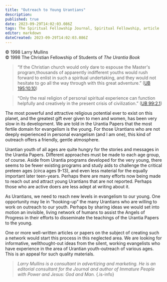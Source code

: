 ```yaml
---
title: "Outreach to Young Urantians"
description: 
published: true
date: 2023-09-29T14:02:03.086Z
tags: The Spiritual Fellowship Journal, Spiritual Fellowship, article
editor: markdown
dateCreated: 2023-09-29T14:02:03.086Z
---
```


<p class="v-card v-sheet theme--light gray lighten-3 px-2">© 1998 Larry Mullins<br>© 1998 The Christian Fellowship of Students of <i>The Urantia Book</i></p>

> “If the Christian church would only dare to espouse the Master's program,thousands of apparently indifferent youths would rush forward to enlist in such a spiritual undertaking, and they would not hesitate to go all the way through with this great adventure.” ([UB 195:10.10](/en/The_Urantia_Book/195#p10_10))

> “Only the real religion of personal spiritual experience can function helpfully and creatively in the present crisis of civilization.” ([UB 99:2.1](/en/The_Urantia_Book/99#p2_1))

The most powerful and attractive religious potential ever to exist on this planet, and the greatest gift ever given to men and women, has been very slow in its development. We are told in the Urantia Papers that the most fertile domain for evangelism is the young. For those Urantians who are not deeply experienced in personal evangelism (and I am one), this kind of outreach offers a friendly, gentle atmosphere.

Urantian youth of all ages are quite hungry for the stories and messages in the Urantia Papers. Different approaches must be made to each age group, of course. Aside from Urantia programs developed for the very young, there seems to be fewer existing programs and study aids to challenge the critical preteen ages (circa ages 9-13), and even less material for the equally important later teen-years. Perhaps there are many efforts now being made to reach out and attract young Urantians that are not reported. Perhaps those who are active doers are less adept at writing about it.

As Urantians, we need to reach new levels in evangelism to our young. One opportunity may lie in “hooking-up” the many Urantians who are willing to work on outreach to our youth. Perhaps by sharing ideas we would set into motion an invisible, living network of humans to assist the Angels of Progress in their efforts to disseminate the teachings of the Urantia Papers to the young.

One or more well-written articles or papers on the subject of creating such a network would start this process in this neglected area. We are looking for informative, wellthought-out ideas from the silent, working evangelists who have experience in the area of Urantian youth-outreach of various ages. This is an appeal for such quality materials.

> _Larry Mullins is a consultant in advertizing and marketing. He is an editorial consultant for the Journal and author of Immature People with Power and Jesus: God and Man._
{.is-info}
